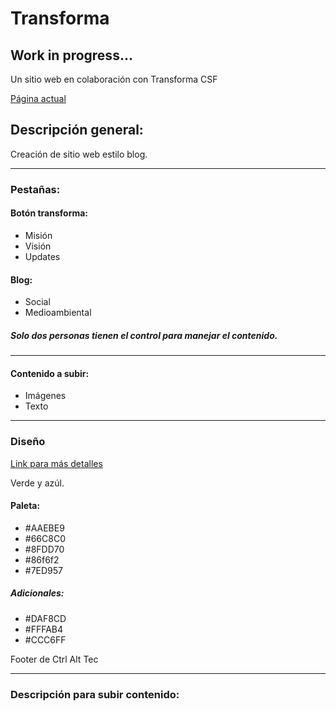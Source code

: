 # Transforma

## Work in progress...

Un sitio web en colaboración con Transforma CSF

[Página actual](https://ctrl-alt-tec.github.io/Transforma)

## Descripción general:

Creación de sitio web estilo blog.

---

### Pestañas:
#### Botón transforma:
* Misión
* Visión
* Updates

#### Blog:
* Social
* Medioambiental
##### Solo dos personas tienen el control para manejar el contenido.

---

#### Contenido a subir:
* Imágenes
* Texto

---

### Diseño
[Link para más detalles](https://drive.google.com/file/d/1rsLfMgI-iAeSjb-EaTq1FgPUeRPh9E8K/view?usp=sharing)

Verde y azúl.
#### Paleta:
* #AAEBE9
* #66C8C0
* #8FDD70
* #86f6f2
* #7ED957
##### Adicionales:
* #DAF8CD
* #FFFAB4
* #CCC6FF

Footer de Ctrl Alt Tec

---

### Descripción para subir contenido:
